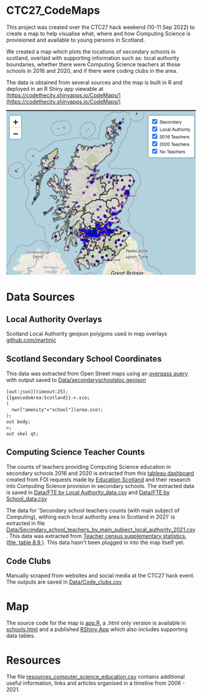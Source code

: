 # CTC27_CodeMaps

This project was created over the CTC27 hack weekend (10-11 Sep 2022) to create a map to help visualise what, where and how Computing Science is provisioned and available to young persons in Scotland. 

We created a map which plots the locations of secondary schools in scotland, overlaid with supporting information such as: local authority boundaries, whether there were Computing Science teachers at those schools in 2016 and 2020, and if there were coding clubs in the area.

The data is obtained from several sources and the map is built in R and deployed in an R Shiny app viewable at [https://codethecity.shinyapps.io/CodeMaps/](https://codethecity.shinyapps.io/CodeMaps/)

![a map of scottish secondary schools](resources/map_screenshot.png)

# Data Sources

## Local Authority Overlays
Scotland Local Authority geojson polygons used in map overlays [github.com/martinjc](https://github.com/martinjc/UK-GeoJSON/blob/master/json/administrative/sco/lad.json)

## Scotland Secondary School Coordinates
This data was extracted from Open Street maps using an [overpass query](https://overpass-turbo.eu/s/1lNy) with output saved to [Data/secondaryschoolsloc.geojson](Data/secondaryschoolsloc.geojson)
```
[out:json][timeout:25];
{{geocodeArea:Scotland}}->.sco;
(
  nwr["amenity"="school"](area.sco);
);
out body;
>;
out skel qt;
```

## Computing Science Teacher Counts
The counts of teachers providing Computing Science education in secondary schools 2016 and 2020 is extracted from this [tableau dashboard](https://public.tableau.com/app/profile/kiranjoza/viz/CS-Teachers-FOI-Responses-2016-2020/FTEbyLocalAuthority) created from FOI requests made by [Education Scotland](https://education.gov.scot/media/odbi3bw4/computing-science-in-local-authority-secondary-schools-jan-22.pdf) and their research into Computing Science provision in secondary schools.
The extracted data is saved in [Data/FTE by Local Authority_data.csv](Data/FTE%20by%20Local%20Authority_data.csv) and [Data/FTE by School_data.csv](Data/FTE%20by%20School_data.csv)

The data for 'Secondary school teachers counts (with main subject of Computing), withing each local authority area in Scotland in 2021' is extracted in file [Data/Secondary_school_teachers_by_main_subject_local_authority_2021.csv](Data/Secondary_school_teachers_by_main_subject_local_authority_2021). This data was extracted from [Teacher census supplementary statistics](https://www.gov.scot/publications/teacher-census-supplementary-statistics/), ([file, table 8.9 ](https://www.gov.scot/binaries/content/documents/govscot/publications/statistics/2019/07/teacher-census-supplementary-data/documents/teacher-census-supplementary-statistics-2021/teacher-census-supplementary-statistics-2021/govscot%3Adocument/Teacher%2BCensus%2BSupplementary%2BStatistics%2B2021.xlsx)). This data hasn't been plugged in into the map itself yet.

## Code Clubs
Manually scraped from websites and social media at the CTC27 hack event. The outputs are saved in [Data/Code_clubs.csv](Data/Code_clubs.csv)

# Map

The source code for the map is [app.R](app.R), a .html only version is available in [schools.html](schools.html) and a published [RShiny App](https://codethecity.shinyapps.io/CodeMaps/) which also includes supporting data tables.

# Resources

The file [resources_computer_science_education.csv](resources/resources_computer_science_education.csv) contains additional useful information, links and articles organised in a timeline from 2006 - 2021.
